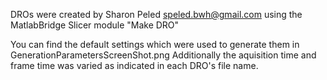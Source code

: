 DROs were created by Sharon Peled <speled.bwh@gmail.com> using the MatlabBridge Slicer module "Make DRO"

You can find the default settings which were used to generate them in GenerationParametersScreenShot.png
Additionally the aquisition time and frame time was varied as indicated in each DRO's file name.

